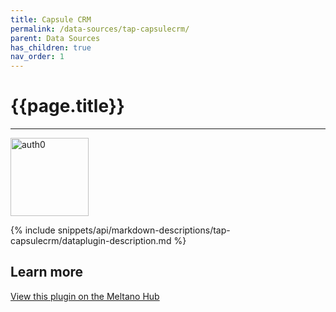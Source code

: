 ```yaml
---
title: Capsule CRM
permalink: /data-sources/tap-capsulecrm/
parent: Data Sources
has_children: true
nav_order: 1
---
```


# {{page.title}}

---

<img src="{{site.baseurl}}/assets/data_source_images/tap-capsulecrm.svg" width="125" alt="auth0">

{% include snippets/api/markdown-descriptions/tap-capsulecrm/dataplugin-description.md %}

## Learn more

[View this plugin on the Meltano Hub](https://hub.meltano.com/extractors/tap-capsulecrm/)
